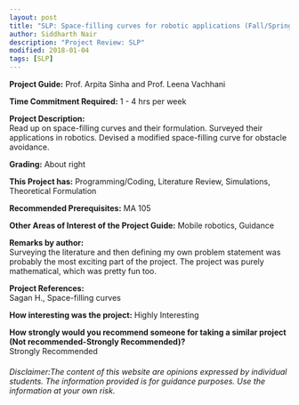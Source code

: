 ```yaml
---
layout: post
title: "SLP: Space-filling curves for robotic applications (Fall/Spring 201x)"
author: Siddharth Nair
description: "Project Review: SLP"
modified: 2018-01-04
tags: [SLP]
---
```


**Project Guide:** Prof. Arpita Sinha and Prof. Leena Vachhani

**Time Commitment Required:** 1 - 4 hrs per week

**Project Description:**  
Read up on space-filling curves and their formulation. Surveyed their applications in robotics.
Devised a modified space-filling curve for obstacle avoidance.

**Grading:** About right

**This Project has:** Programming/Coding, Literature Review, Simulations, Theoretical Formulation

**Recommended Prerequisites:** MA 105

**Other Areas of Interest of the Project Guide:** Mobile robotics, Guidance

**Remarks by author:**  
Surveying the literature and then defining my own problem statement was probably the most exciting part of the project. The project was purely mathematical, which was pretty fun too.

**Project References:**  
Sagan H.,
Space-filling curves

**How interesting was the project:** Highly Interesting

**How strongly would you recommend someone for taking a similar project (Not recommended-Strongly Recommended)?**  
Strongly Recommended

###### Disclaimer:The content of this website are opinions expressed by individual students. The information provided is for guidance purposes. Use the information at your own risk. 